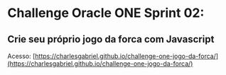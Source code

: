 # Challenge Oracle ONE Sprint 02: 
## Crie seu próprio jogo da forca com Javascript
Acesso: [https://charlesgabriel.github.io/challenge-one-jogo-da-forca/](https://charlesgabriel.github.io/challenge-one-jogo-da-forca/)